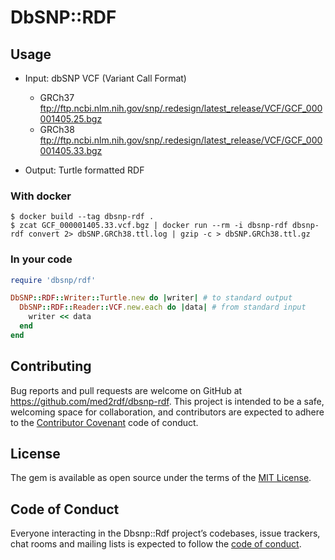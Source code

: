 # DbSNP::RDF

## Usage

- Input: dbSNP VCF (Variant Call Format)

  - GRCh37
    ftp://ftp.ncbi.nlm.nih.gov/snp/.redesign/latest_release/VCF/GCF_000001405.25.bgz
  - GRCh38
    ftp://ftp.ncbi.nlm.nih.gov/snp/.redesign/latest_release/VCF/GCF_000001405.33.bgz

- Output: Turtle formatted RDF

### With docker

```
$ docker build --tag dbsnp-rdf .
$ zcat GCF_000001405.33.vcf.bgz | docker run --rm -i dbsnp-rdf dbsnp-rdf convert 2> dbSNP.GRCh38.ttl.log | gzip -c > dbSNP.GRCh38.ttl.gz
```

### In your code

```ruby
require 'dbsnp/rdf'

DbSNP::RDF::Writer::Turtle.new do |writer| # to standard output
  DbSNP::RDF::Reader::VCF.new.each do |data| # from standard input
    writer << data
  end
end

```

## Contributing

Bug reports and pull requests are welcome on GitHub at https://github.com/med2rdf/dbsnp-rdf. This project is intended to be a safe, welcoming space for collaboration, and contributors are expected to adhere to the [Contributor Covenant](http://contributor-covenant.org) code of conduct.

## License

The gem is available as open source under the terms of the [MIT License](https://opensource.org/licenses/MIT).

## Code of Conduct

Everyone interacting in the Dbsnp::Rdf project’s codebases, issue trackers, chat rooms and mailing lists is expected to follow the [code of conduct](https://github.com/med2rdf/dbsnp-rdf/blob/master/CODE_OF_CONDUCT.md).
